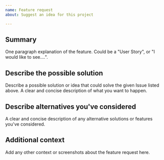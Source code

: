 ```yaml
---
name: Feature request
about: Suggest an idea for this project

---
```


## Summary

One paragraph explanation of the feature. Could be a "User Story", or "I would like to see....".

## Describe the possible solution

Describe a possible solution or idea that could solve the given Issue listed above. A clear and concise description of what you want to happen.

## Describe alternatives you've considered

A clear and concise description of any alternative solutions or features you've considered.

## Additional context

Add any other context or screenshots about the feature request here.
